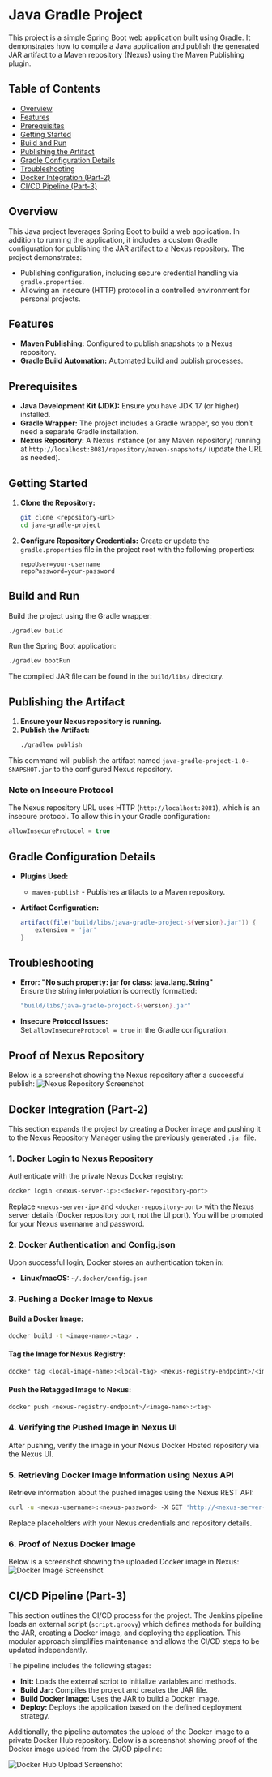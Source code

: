 # Java Gradle Project

This project is a simple Spring Boot web application built using Gradle. It demonstrates how to compile a Java application and publish the generated JAR artifact to a Maven repository (Nexus) using the Maven Publishing plugin.

## Table of Contents

- [Overview](#overview)
- [Features](#features)
- [Prerequisites](#prerequisites)
- [Getting Started](#getting-started)
- [Build and Run](#build-and-run)
- [Publishing the Artifact](#publishing-the-artifact)
- [Gradle Configuration Details](#gradle-configuration-details)
- [Troubleshooting](#troubleshooting)
- [Docker Integration (Part-2)](#docker-integration-part-2)
- [CI/CD Pipeline (Part-3)](#cicd-pipeline-part-3)

## Overview

This Java project leverages Spring Boot to build a web application. In addition to running the application, it includes a custom Gradle configuration for publishing the JAR artifact to a Nexus repository. The project demonstrates:
- Publishing configuration, including secure credential handling via `gradle.properties`.
- Allowing an insecure (HTTP) protocol in a controlled environment for personal projects.

## Features

- **Maven Publishing:** Configured to publish snapshots to a Nexus repository.
- **Gradle Build Automation:** Automated build and publish processes.

## Prerequisites

- **Java Development Kit (JDK):** Ensure you have JDK 17 (or higher) installed.
- **Gradle Wrapper:** The project includes a Gradle wrapper, so you don’t need a separate Gradle installation.
- **Nexus Repository:** A Nexus instance (or any Maven repository) running at `http://localhost:8081/repository/maven-snapshots/` (update the URL as needed).

## Getting Started

1. **Clone the Repository:**
   ```sh
   git clone <repository-url>
   cd java-gradle-project
   ```

2. **Configure Repository Credentials:**
   Create or update the `gradle.properties` file in the project root with the following properties:
   ```properties
   repoUser=your-username
   repoPassword=your-password
   ```

## Build and Run

Build the project using the Gradle wrapper:
```sh
./gradlew build
```

Run the Spring Boot application:
```sh
./gradlew bootRun
```
The compiled JAR file can be found in the `build/libs/` directory.

## Publishing the Artifact

1. **Ensure your Nexus repository is running.**
2. **Publish the Artifact:**
   ```sh
   ./gradlew publish
   ```
This command will publish the artifact named `java-gradle-project-1.0-SNAPSHOT.jar` to the configured Nexus repository.

### Note on Insecure Protocol

The Nexus repository URL uses HTTP (`http://localhost:8081`), which is an insecure protocol. To allow this in your Gradle configuration:
```groovy
allowInsecureProtocol = true
```

## Gradle Configuration Details

- **Plugins Used:**
  - `maven-publish` - Publishes artifacts to a Maven repository.

- **Artifact Configuration:**
  ```groovy
  artifact(file("build/libs/java-gradle-project-${version}.jar")) {
      extension = 'jar'
  }
  ```

## Troubleshooting

- **Error: "No such property: jar for class: java.lang.String"**  
  Ensure the string interpolation is correctly formatted:
  ```groovy
  "build/libs/java-gradle-project-${version}.jar"
  ```

- **Insecure Protocol Issues:**  
  Set `allowInsecureProtocol = true` in the Gradle configuration.

## Proof of Nexus Repository

Below is a screenshot showing the Nexus repository after a successful publish:
![Nexus Repository Screenshot](screenshot/nexus-screenshot.png)

## Docker Integration (Part-2)

This section expands the project by creating a Docker image and pushing it to the Nexus Repository Manager using the previously generated `.jar` file.

### 1. Docker Login to Nexus Repository

Authenticate with the private Nexus Docker registry:
```sh
docker login <nexus-server-ip>:<docker-repository-port>
```
Replace `<nexus-server-ip>` and `<docker-repository-port>` with the Nexus server details (Docker repository port, not the UI port). You will be prompted for your Nexus username and password.

### 2. Docker Authentication and Config.json

Upon successful login, Docker stores an authentication token in:
- **Linux/macOS:** `~/.docker/config.json`

### 3. Pushing a Docker Image to Nexus

#### Build a Docker Image:
```sh
docker build -t <image-name>:<tag> .
```

#### Tag the Image for Nexus Registry:
```sh
docker tag <local-image-name>:<local-tag> <nexus-registry-endpoint>/<image-name>:<tag>
```

#### Push the Retagged Image to Nexus:
```sh
docker push <nexus-registry-endpoint>/<image-name>:<tag>
```

### 4. Verifying the Pushed Image in Nexus UI

After pushing, verify the image in your Nexus Docker Hosted repository via the Nexus UI.

### 5. Retrieving Docker Image Information using Nexus API

Retrieve information about the pushed images using the Nexus REST API:
```sh
curl -u <nexus-username>:<nexus-password> -X GET 'http://<nexus-server-ip>:8081/service/rest/v1/components?repository=<docker-repository-name>'
```
Replace placeholders with your Nexus credentials and repository details.

### 6. Proof of Nexus Docker Image

Below is a screenshot showing the uploaded Docker image in Nexus:
![Docker Image Screenshot](screenshot/docker-screenshot.png)

## CI/CD Pipeline (Part-3)

This section outlines the CI/CD process for the project. The Jenkins pipeline loads an external script (`script.groovy`) which defines methods for building the JAR, creating a Docker image, and deploying the application. This modular approach simplifies maintenance and allows the CI/CD steps to be updated independently.

The pipeline includes the following stages:
- **Init:** Loads the external script to initialize variables and methods.
- **Build Jar:** Compiles the project and creates the JAR file.
- **Build Docker Image:** Uses the JAR to build a Docker image.
- **Deploy:** Deploys the application based on the defined deployment strategy.

Additionally, the pipeline automates the upload of the Docker image to a private Docker Hub repository. Below is a screenshot showing proof of the Docker image upload from the CI/CD pipeline:

![Docker Hub Upload Screenshot](screenshot/dockerhub-screenshot.png)
```

